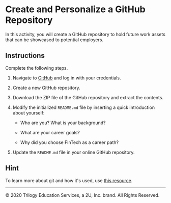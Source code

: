 # Create and Personalize a GitHub Repository

In this activity, you will create a GitHub repository to hold future work assets that can be showcased to potential employers.

## Instructions

Complete the following steps.

1. Navigate to [GitHub](https://www.github.com) and log in with your credentials. 

2. Create a new GitHub repository.

3. Download the ZIP file of the GitHub repository and extract the contents.

4. Modify the initialized `README.md` file by inserting a quick introduction about yourself:

    * Who are you? What is your background?

    * What are your career goals?

    * Why did you choose FinTech as a career path?

5. Update the `README.md` file in your online GitHub repository.

## Hint

To learn more about git and how it's used, use [this resource](https://www.atlassian.com/git/tutorials/what-is-git).

---

© 2020 Trilogy Education Services, a 2U, Inc. brand. All Rights Reserved.
